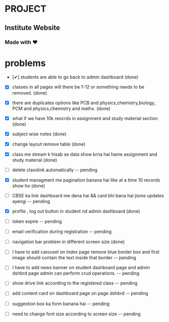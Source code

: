 # PROJECT

## Institute Website

### Made with ❤

# problems

- [✔] students are able to go back to admin dashboard (done)

- [x] classes in all pages will there be 1-12 or something needs to be removed. (done)

- [x] there are duplicates options like PCB and physics,chemistry,biology, PCM and physics,chemistry and maths. (done)

- [x] what if we have 10k reocrds in assignment and study material section (done)

- [x] subject wise notes (done)

- [x] change layout remove table (done)

- [x] class me stream k hisab se data show krna hai hame assignment and study material (done)

- [ ] delete classlink automatically -- pending

- [x] student managment me pagination banana hai like at a time 10 records show ho (done)

- [ ] CBSE ka link dashboard me dena hai && card bhi bana hai jisme updates ayengi -- pending

- [x] profile , log out button in student nd admin dashboard (done)

- [ ] token expire -- pending

- [ ] email verification during registration -- pending

- [ ] navigation bar problem in different screen size (done)

- [ ] I have to add carousel on index page remove blue border box and first image should contain the text inside that border -- pending

- [ ] I have to add news banner on student dashboard page and admin dshbrd page admin can perform crud operations. -- pending

- [ ] show drive link according to the registered class -- pending

- [ ] add content card on dashboard page on page dshbrd -- pending

- [ ] suggestion box ka form banana hai -- pending

- [ ] need to change font size according to screen size -- pending
